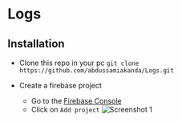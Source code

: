 # Logs

## Installation

- Clone this repo in your pc
```git clone https://github.com/abdussamiakanda/Logs.git```

- Create a firebase project

    - Go to the [Firebase Console](https://console.firebase.google.com/u/0/)
    - Click on `Add project`
    ![Screenshot 1](./../assets/image/screenshots/Screenshot-1.png) 